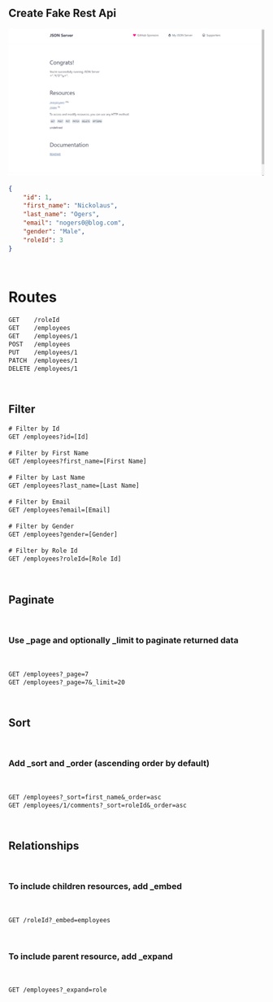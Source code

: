 ## Create Fake Rest Api

![FAKE REST API](./image/fakeRestAPI.png)

```JSON
{
    "id": 1,
    "first_name": "Nickolaus",
    "last_name": "Ogers",
    "email": "nogers0@blog.com",
    "gender": "Male",
    "roleId": 3
}
```

<br>

# Routes

```
GET    /roleId
GET    /employees
GET    /employees/1
POST   /employees
PUT    /employees/1
PATCH  /employees/1
DELETE /employees/1
```

<br>

## Filter

```
# Filter by Id
GET /employees?id=[Id]

# Filter by First Name
GET /employees?first_name=[First Name]

# Filter by Last Name
GET /employees?last_name=[Last Name]

# Filter by Email
GET /employees?email=[Email]

# Filter by Gender
GET /employees?gender=[Gender]

# Filter by Role Id
GET /employees?roleId=[Role Id]
```

<br>

## Paginate

<br>

### Use _page and optionally _limit to paginate returned data

<br>

```
GET /employees?_page=7
GET /employees?_page=7&_limit=20
```

<br>

## Sort

<br>

### Add _sort and _order (ascending order by default)

<br>

```
GET /employees?_sort=first_name&_order=asc
GET /employees/1/comments?_sort=roleId&_order=asc
```

<br>

## Relationships

<br>

### To include children resources, add _embed

<br>

```
GET /roleId?_embed=employees
```

<br>

### To include parent resource, add _expand

<br>

```
GET /employees?_expand=role
```